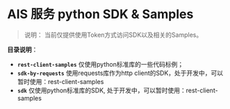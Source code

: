 # AIS 服务 python SDK & Samples

> 说明：
> 当前仅提供使用Token方式访问SDK以及相关的Samples。

**目录说明**：
+ **`rest-client-samples`** 仅使用python标准库的一些代码标例；
+ **`sdk-by-requests`** 使用requests库作为http client的SDK，处于开发中，可以暂时使用：rest-client-samples
+ **`sdk`** 仅使用python标准库的SDK, 处于开发中，可以暂时使用：rest-client-samples


